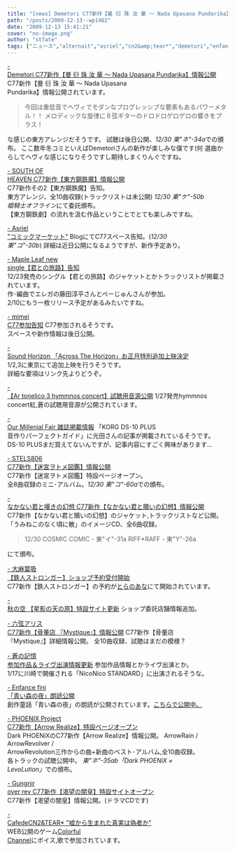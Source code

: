 ```yaml
---
title: "[news] Demetori C77新作【曼 衍 珠 汝 華 ～ Nada Upasana Pundarika】情報公開"
path: "/posts/2009-12-13--wp1482"
date: "2009-12-13 15:41:21"
cover: "no-image.png"
author: "stfate"
tags: ["ニュース","alternait","asriel","cn2&amp;tear*","demetori","enfance fini","gungnir over rev","mimei","phoenix project","queen of wand","sound horizon","south of heaven","アルトネリコ","三澤秋","光田康典","六弦アリス","大麻葉吸","癒月","霜月はるか"]
---
```


<style type="text/css">
<!--
p {white-space: pre-wrap};
-->
</style>

<a  href="http://www.kawachi.zaq.ne.jp/demetori/" target="_blank">- Demetori C77新作【曼 衍 珠 汝 華 ～ Nada Upasana Pundarika】情報公開</a>
C77新作【曼 衍 珠 汝 華 ～ Nada Upasana Pundarika】情報公開されています。
<blockquote>今回は重低音でヘヴィでモダンなプログレッシブな要素もあるパワーメタル！！
メロディックな旋律に８弦ギターのドロドロゲロゲロの響きをプラス！</blockquote>
な感じの東方アレンジだそうです。
試聴は後日公開、<em>12/30 東"ネ"-34a</em>での頒布。
ここ数年冬コミといえばDemetoriさんの新作が楽しみな僕です(何
選曲からしてヘヴィな感じになりそうですし期待しまくりんぐですね。

<a  href="http://s-o-h.jp/products/" target="_blank">- SOUTH OF HEAVEN C77新作【東方鋼鉄魔】情報公開</a>
C77新作その2【東方鋼鉄魔】告知。
東方アレンジ、全10曲収録(トラックリストは未公開)
<em>12/30 東"ケ"-50b 姫騎士オフライン</em>にて委託頒布。
【東方鋼鉄劇】の流れを汲む作品ということでとても楽しみですね。

<a  href="http://ameblo.jp/asriel-blog/" target="_blank">- Asriel "コミックマーケット"</a>
BlogにてC77スペース告知。(<em>12/30 東"コ"-30b</em>)
詳細は近日公開になるようですが、新作予定あり。

<a  href="http://shimotsukin.com/" target="_blank">- Maple Leaf new single【君との旅路】告知</a>
12/23発売のシングル【君との旅路】のジャケットとかトラックリストが掲載されています。
作･編曲でエレガの藤田淳平さんとぺーじゅんさんが参加。
2/10にもう一枚</a>リリース予定があるみたいですね。

<a  href="http://totsu-kuni.net/" target="_blank">- mimei C77参加告知</a>
C77参加されるそうです。
スペースや新作情報は後日公開。

<a  href="http://www.soundhorizon.com/information/index.html" target="_blank">- Sound Horizon 「Across The Horizon」お正月特別追加上映決定</a>
1/2,3に東京にて追加上映を行うそうです。
詳細な要項はリンク先よりどうぞ。

<a  href="http://www.team-e.co.jp/sp/artonelico3/red.html" target="_blank">- 【Ar tonelico 3 hymmnos concert】試聴用音源公開</a>
1/27発売hymmnos concert紅,蒼の試聴用音源が公開されています。

<a  href="http://www.procyon-studio.com/info/info.html" target="_blank">- Our Millenial Fair 雑誌掲載情報</a>
「KORG DS-10 PLUS 音作りパーフェクトガイド」に光田さんの記事が掲載されているそうです。
DS-10 PLUSまだ買えてないんですが、記事内容にすごく興味があります…

<a  href="http://www.stels806.com/" target="_blank">- STELS806 C77新作【迷宮ヲトメ図鑑】情報公開</a>
<a href="http://www.stels806.com/"><img src="http://www.stels806.com/stels806/release/bn_big.jpg" alt="" /></a>
C77新作【迷宮ヲトメ図鑑】特設ページオープン。
全8曲収録のミニ･アルバム。<em>12/30 東"コ"-60a</em>での頒布。

<a  href="http://www.kawachi.zaq.ne.jp/dpenu801/higurashi/umineko/index2.html#outline" target="_blank">- なかない君と嘆きの幻想 C77新作【なかない君と贖いの幻想】情報公開</a>
C77新作【なかない君と贖いの幻想】のジャケット,トラックリストなど公開。
「うみねこのなく頃に散」のイメージCD、全6曲収録。
<blockquote>12/30
COSMIC COMIC - 東"イ"-31a
RIFF*RAFF - 東"Y"-26a</blockquote>にて頒布。

<a  href="http://www.human-bbq.com/" target="_blank">- 大麻葉吸 【鉄人ストロンガー】ショップ予約受付開始</a>
C77新作【鉄人ストロンガー】の予約が<a href="http://www.toranoana.jp/mailorder/article/04/0010/20/44/040010204498.html">とらのあな</a>にて開始されています。

<a  href="http://anraku.nothing.sh/akisora/2009amanohara/" target="_blank">- 秋の空 【星影の天の原】特設サイト更新</a>
ショップ委託店舗情報追加。

<a  href="http://www.rokugen.net/" target="_blank">- 六弦アリス C77新作【骨董店 『Mystique』】情報公開</a>
C77新作【骨董店 『Mystique』】詳細情報公開。
全10曲収録、試聴はまだの模様？

<a  href="http://aonokioku.sakura.ne.jp/" target="_blank">- 蒼の記憶 参加作品＆ライヴ出演情報更新</a>
参加作品情報とかライヴ出演とか。
1/17に川崎で開催される「NicoNico STANDARD」に出演されるそうな。

<a  href="http://enfini.yu-nagi.com/" target="_blank">- Enfance fini 「青い森の夜」朗読公開</a>
創作童話「青い森の夜」の朗読が公開されています。<a href="http://www.voiceblog.jp/aoimori/">こちらで公開中。</a>

<a  href="http://www.p-pr.info/" target="_blank">- PHOENIX Project C77新作【Arrow Realize】特設ページオープン</a>
<a href="http://www.p-pr.info/c77/"><img src="http://www.p-pr.info/c77/bn468.png" alt="" /></a>
Dark PHOENiXのC77新作【Arrow Realize】情報公開。
ArrowRain / ArrowRevolver / ArrowRevolution三作からの曲+新曲のベスト･アルバム,全10曲収録。
各トラックの試聴公開中。
<em>東"ネ"-35ab「Dark PHOENiX × LevoLution」</em>での頒布。

<a  href="http://www.gungni.com/katsuboh/" target="_blank">- Gungnir over rev C77新作【渇望の闇皇】特設サイトオープン</a>
C77新作【渇望の闇皇】情報公開。(ドラマCDです)

<a  href="http://homepage2.nifty.com/cn2/" target="_blank">- CafedeCN2&TEAR* "嘘から生まれた真実は偽者か"</a>
WEB公開のゲーム<a href="http://nekokan.dyndns.info/~pmcc/pmcc2/index.htm">Colorful Channel</a>にボイス,歌で参加されています。